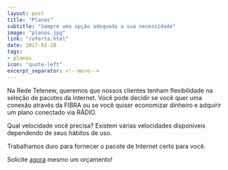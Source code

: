 ```yaml
---
layout: post
title: "Planos"
subtitle: "Sempre uma opção adequada a sua necessidade"
image: "planos.jpg"
link: "/oferta.html"
date: 2017-02-18
tags:
- planos
icon: "quote-left"
excerpt_separator: <!--more-->
---
```


Na Rede Telenew, queremos que nossos clientes tenham flexibilidade na seleção de pacotes da Internet. Você pode decidir se você quer uma conexão através da FIBRA ou se você quiser economizar dinheiro e adquirir um plano conectado via RÁDIO.

Qual velocidade você precisa? Existem várias velocidades disponíveis dependendo de seus hábitos de uso.

Trabalhamos duro para fornecer o pacote de Internet certo para você.

Solicite [agora](/contato.html) mesmo um orçamento!
